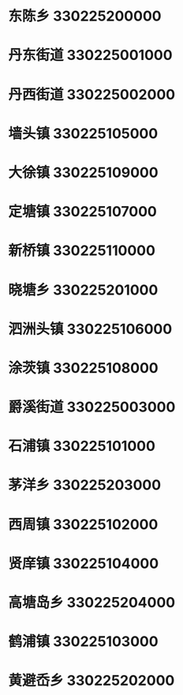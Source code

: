 # 东陈乡 330225200000
# 丹东街道 330225001000
# 丹西街道 330225002000
# 墙头镇 330225105000
# 大徐镇 330225109000
# 定塘镇 330225107000
# 新桥镇 330225110000
# 晓塘乡 330225201000
# 泗洲头镇 330225106000
# 涂茨镇 330225108000
# 爵溪街道 330225003000
# 石浦镇 330225101000
# 茅洋乡 330225203000
# 西周镇 330225102000
# 贤庠镇 330225104000
# 高塘岛乡 330225204000
# 鹤浦镇 330225103000
# 黄避岙乡 330225202000
